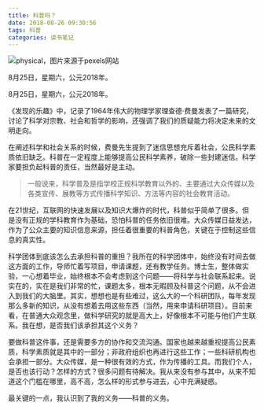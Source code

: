 ```yaml
---
title: 科普吗？
date: 2018-08-26 09:30:56
tags: 科普
categories: 读书笔记
---
```


<meta name="referrer" content="no-referrer" />

![physical，图片来源于pexels网站](https://upload-images.jianshu.io/upload_images/3478485-2dae4e412aae35b9.jpeg?imageMogr2/auto-orient/strip%7CimageView2/2/w/1240)

8月25日，星期六，公元2018年。

<!--less-->

8月25日，星期六，公元2018年。

《发现的乐趣》中，记录了1964年伟大的物理学家理查德·费曼发表了一篇研究，讨论了科学对宗教、社会和哲学的影响，还强调了我们的质疑能力将决定未来的文明走向。

在阐述科学和社会关系的时候，费曼先生提到了迷信思想充斥着社会，公民科学素质依旧缺乏。科普在一定程度上能够提高公民科学素养，破除一些封建迷信。科学家要担负起科普的责任，当然最好是主动。

> 一般说来，科学普及是指学校正规科学教育以外的、主要通过大众传媒以及各类宣传、展教等方式传播科学知识、方法等内容的社会教育活动。

在21世纪，互联网的快速发展以及知识大爆炸的时代，科普似乎简单了很多。但是没有正规的学科教育作为基础，恐怕科普的任务依旧很难。大众传媒日益发达，作为了公众主要的知识信息来源，担任着很重要的科普角色，关键在于控制这些信息的真实性。

科学团体到底该怎么去承担科普的重担？我所在的科学团体中，始终没有时间去做这方面的工作，导师忙着写项目，申请课题，还有教学任务。博士生，整体做实验，一心想着毕业，始终根本不会考虑到这个问题——将科学与社会联系起来。说实在的，实在是我们非常的忙，课题太多，根本无暇顾及科普这个问题，从不会进入到我们的大脑里。其实，想想也是有些难过，这么大的一个科研团队，每年发现那么多新的知识，从没有想着去用这些东西（当然，用来申请科研项目）。目前来看，在普通大众观念里，做科学研究的就是高大上，好像根本不可能与他们产生联系。我在想，是否我们该承担其这个义务？

要做科普这件事，还是需要多方的协作和交流沟通。国家也越来越重视提高公民素质，科学素质就是其中的一部分；非政府组织也再进行这些工作；一些科研机构也会承担一部分。大众传媒，是一种很有效的方式，作为传播的工具。而我们个人，是否也该行动？怎样的方式？很多问题有待解决。我从来没有参与其中，从来不知道这个门槛在哪里，高不高，怎么样的形式参与进去，心中充满疑惑。

最关键的一点，我认识到了我的义务——科普的义务。